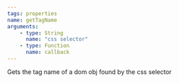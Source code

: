 ```yaml
---
tags: properties
name: getTagName
arguments:
    - type: String
      name: "css selector"
    - type: Function
      name: callback
---
```


Gets the tag name of a dom obj found by the css selector
